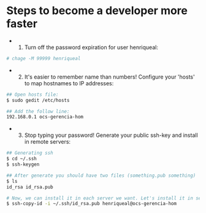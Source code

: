 # Steps to become a developer more faster

- 1) Turn off the password expiration for user henriqueal:
```bash
# chage -M 99999 henriqueal
```

- 2) It's easier to remember name than numbers! Configure your 'hosts' to map hostnames to IP addresses:
```bash
## Open hosts file:
$ sudo gedit /etc/hosts

## Add the follow line:
192.168.0.1 ocs-gerencia-hom
```

- 3) Stop typing your password! Generate your public ssh-key and install in remote servers:
```bash
## Generating ssh
$ cd ~/.ssh
$ ssh-keygen

## After generate you should have two files (something.pub something)
$ ls
id_rsa id_rsa.pub 

# Now, we can install it in each server we want. Let's install it in server configured in the first step:
$ ssh-copy-id -i ~/.ssh/id_rsa.pub henriqueal@ocs-gerencia-hom
```
